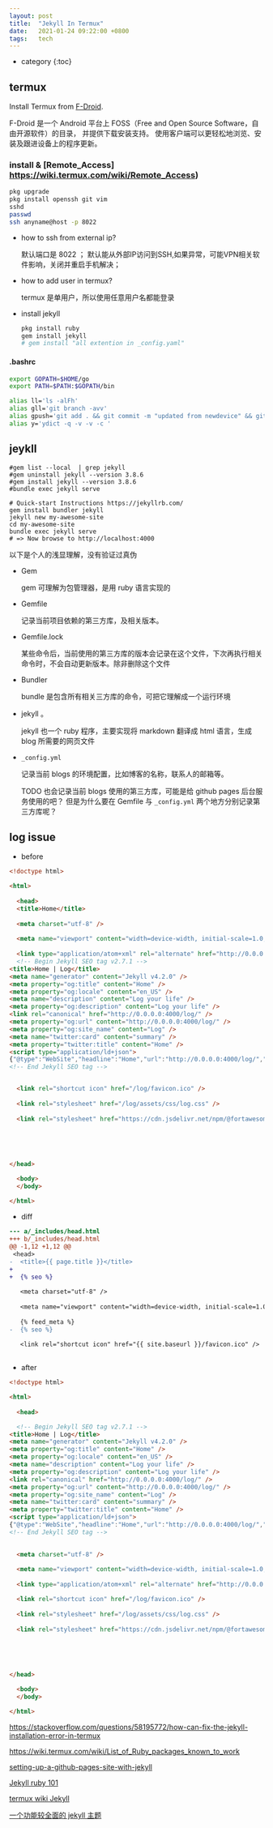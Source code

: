 ```yaml
---
layout: post
title:  "Jekyll In Termux"
date:   2021-01-24 09:22:00 +0800
tags:   tech
---
```



* category
{:toc}




## termux

Install Termux from [F-Droid](https://f-droid.org/).

F-Droid 是一个 Android 平台上 FOSS（Free and Open Source Software，自由开源软件）的目录，
并提供下载安装支持。
使用客户端可以更轻松地浏览、安装及跟进设备上的程序更新。


### install & [Remote_Access] https://wiki.termux.com/wiki/Remote_Access)

```sh
pkg upgrade 
pkg install openssh git vim
sshd
passwd
ssh anyname@host -p 8022
```

- how to ssh from external ip?

  默认端口是 8022 ；
  默认能从外部IP访问到SSH,如果异常，可能VPN相关软件影响，关闭并重启手机解决；

- how to add user in termux?

  termux 是单用户，所以使用任意用户名都能登录

- install jekyll

  ```sh
  pkg install ruby
  gem install jekyll
  # gem install "all extention in _config.yaml"
  ```


#### .bashrc

```sh
export GOPATH=$HOME/go
export PATH=$PATH:$GOPATH/bin

alias ll='ls -alFh'
alias gll='git branch -avv'
alias gpush='git add . && git commit -m "updated from newdevice" && git push'
alias y='ydict -q -v -v -c '
```


## jeykll

```shell
#gem list --local  | grep jekyll
#gem uninstall jekyll --version 3.8.6
#gem install jekyll --version 3.8.6
#bundle exec jekyll serve

# Quick-start Instructions https://jekyllrb.com/
gem install bundler jekyll
jekyll new my-awesome-site
cd my-awesome-site
bundle exec jekyll serve
# => Now browse to http://localhost:4000
```

以下是个人的浅显理解，没有验证过真伪

- Gem
  
  gem 可理解为包管理器，是用 ruby 语言实现的

- Gemfile 

  记录当前项目依赖的第三方库，及相关版本。

- Gemfile.lock 

  某些命令后，当前使用的第三方库的版本会记录在这个文件，下次再执行相关命令时，不会自动更新版本。除非删除这个文件

- Bundler

  bundle 是包含所有相关三方库的命令，可把它理解成一个运行环境

- jekyll 。

  jekyll 也一个 ruby 程序，主要实现将 markdown 翻译成 html 语言，生成 blog 所需要的网页文件

- `_config.yml`

  记录当前 blogs 的环境配置，比如博客的名称，联系人的邮箱等。

  TODO 也会记录当前 blogs 使用的第三方库，可能是给 github pages 后台服务使用的吧？
  但是为什么要在 Gemfile 与 `_config.yml` 两个地方分别记录第三方库呢？


## log issue

- before

```html
<!doctype html>

<html>
	
  <head>
  <title>Home</title>
  
  <meta charset="utf-8" />
  
  <meta name="viewport" content="width=device-width, initial-scale=1.0, user-scalable=no"/>
  
  <link type="application/atom+xml" rel="alternate" href="http://0.0.0.0:4000/log/feed.xml" title="Log" />
  <!-- Begin Jekyll SEO tag v2.7.1 -->
<title>Home | Log</title>
<meta name="generator" content="Jekyll v4.2.0" />
<meta property="og:title" content="Home" />
<meta property="og:locale" content="en_US" />
<meta name="description" content="Log your life" />
<meta property="og:description" content="Log your life" />
<link rel="canonical" href="http://0.0.0.0:4000/log/" />
<meta property="og:url" content="http://0.0.0.0:4000/log/" />
<meta property="og:site_name" content="Log" />
<meta name="twitter:card" content="summary" />
<meta property="twitter:title" content="Home" />
<script type="application/ld+json">
{"@type":"WebSite","headline":"Home","url":"http://0.0.0.0:4000/log/","description":"Log your life","name":"Log","@context":"https://schema.org"}</script>
<!-- End Jekyll SEO tag -->


  <link rel="shortcut icon" href="/log/favicon.ico" />
  
  <link rel="stylesheet" href="/log/assets/css/log.css" />
  
  <link rel="stylesheet" href="https://cdn.jsdelivr.net/npm/@fortawesome/fontawesome-free@5.13/css/all.min.css" />
  
  
  
    
  
</head>

  <body>
  </body>
  
</html>
```

- diff

```diff
--- a/_includes/head.html
+++ b/_includes/head.html
@@ -1,12 +1,12 @@
 <head>
-  <title>{{ page.title }}</title>
+
+  {% seo %}
   
   <meta charset="utf-8" />
   
   <meta name="viewport" content="width=device-width, initial-scale=1.0, user-scalable=no"/>
   
   {% feed_meta %}
-  {% seo %}
 
   <link rel="shortcut icon" href="{{ site.baseurl }}/favicon.ico" />
   
```

- after

```html
<!doctype html>

<html>
	
  <head>

  <!-- Begin Jekyll SEO tag v2.7.1 -->
<title>Home | Log</title>
<meta name="generator" content="Jekyll v4.2.0" />
<meta property="og:title" content="Home" />
<meta property="og:locale" content="en_US" />
<meta name="description" content="Log your life" />
<meta property="og:description" content="Log your life" />
<link rel="canonical" href="http://0.0.0.0:4000/log/" />
<meta property="og:url" content="http://0.0.0.0:4000/log/" />
<meta property="og:site_name" content="Log" />
<meta name="twitter:card" content="summary" />
<meta property="twitter:title" content="Home" />
<script type="application/ld+json">
{"@type":"WebSite","headline":"Home","url":"http://0.0.0.0:4000/log/","description":"Log your life","name":"Log","@context":"https://schema.org"}</script>
<!-- End Jekyll SEO tag -->

  
  <meta charset="utf-8" />
  
  <meta name="viewport" content="width=device-width, initial-scale=1.0, user-scalable=no"/>
  
  <link type="application/atom+xml" rel="alternate" href="http://0.0.0.0:4000/log/feed.xml" title="Log" />

  <link rel="shortcut icon" href="/log/favicon.ico" />
  
  <link rel="stylesheet" href="/log/assets/css/log.css" />
  
  <link rel="stylesheet" href="https://cdn.jsdelivr.net/npm/@fortawesome/fontawesome-free@5.13/css/all.min.css" />
  
  
  
    
  
</head>

  <body>
  </body>
  
</html>
```

https://stackoverflow.com/questions/58195772/how-can-fix-the-jekyll-installation-error-in-termux

https://wiki.termux.com/wiki/List_of_Ruby_packages_known_to_work

[setting-up-a-github-pages-site-with-jekyll](https://docs.github.com/en/github/working-with-github-pages/setting-up-a-github-pages-site-with-jekyll)

[Jekyll ruby 101](https://jekyllrb.com/docs/ruby-101/)

[termux wiki Jekyll](https://wiki.termux.com/wiki/Jekyll)

[一个功能较全面的 jekyll 主题](https://github.com/professordeng/log)

